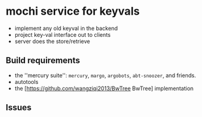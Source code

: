 # mochi service for keyvals

- implement any old keyval in the backend
- project key-val interface out to clients
- server does the store/retrieve


## Build requirements
- the ''mercury suite'': `mercury`, `margo`, `argobots`, `abt-snoozer`, and friends. 
- autotools
- the [https://github.com/wangziqi2013/BwTree BwTree] implementation

## Issues
